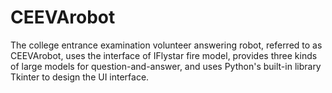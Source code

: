 # CEEVArobot
The college entrance examination volunteer answering robot, referred to as CEEVArobot, uses the interface of IFlystar fire model, provides three kinds of large models for question-and-answer, and uses Python's built-in library Tkinter to design the UI interface.
